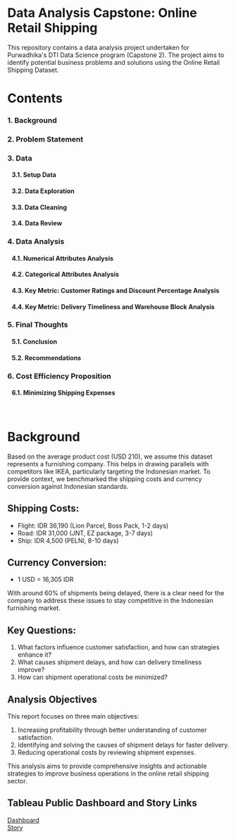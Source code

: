 # Data Analysis Capstone: Online Retail Shipping
This repository contains a data analysis project undertaken for Purwadhika's DTI Data Science program (Capstone 2). The project aims to identify potential business problems and solutions using the Online Retail Shipping Dataset.


# Contents
### 1. Background
### 2. Problem Statement
### 3. Data
  #### &nbsp;&nbsp; 3.1. Setup Data
  #### &nbsp;&nbsp; 3.2. Data Exploration
  #### &nbsp;&nbsp; 3.3. Data Cleaning
  #### &nbsp;&nbsp; 3.4. Data Review
### 4. Data Analysis
  #### &nbsp;&nbsp; 4.1. Numerical Attributes Analysis
  #### &nbsp;&nbsp; 4.2. Categorical Attributes Analysis
  #### &nbsp;&nbsp; 4.3. Key Metric: Customer Ratings and Discount Percentage Analysis
  #### &nbsp;&nbsp; 4.4. Key Metric: Delivery Timeliness and Warehouse Block Analysis
### 5. Final Thoughts
  #### &nbsp;&nbsp; 5.1. Conclusion
  #### &nbsp;&nbsp; 5.2. Recommendations
### 6. Cost Efficiency Proposition
  #### &nbsp;&nbsp; 6.1. Minimizing Shipping Expenses


<br>

# Background
Based on the average product cost (USD 210), we assume this dataset represents a furnishing company. This helps in drawing parallels with competitors like IKEA, particularly targeting the Indonesian market. To provide context, we benchmarked the shipping costs and currency conversion against Indonesian standards.

## Shipping Costs:

- Flight: IDR 36,190 (Lion Parcel, Boss Pack, 1-2 days)
- Road: IDR 31,000 (JNT, EZ package, 3-7 days)
- Ship: IDR 4,500 (PELNI, 8-10 days)

## Currency Conversion:

- 1 USD = 16,305 IDR

With around 60% of shipments being delayed, there is a clear need for the company to address these issues to stay competitive in the Indonesian furnishing market.

## Key Questions:
1. What factors influence customer satisfaction, and how can strategies enhance it?
2. What causes shipment delays, and how can delivery timeliness improve?
3. How can shipment operational costs be minimized?

## Analysis Objectives
This report focuses on three main objectives:

1. Increasing profitability through better understanding of customer satisfaction.
2. Identifying and solving the causes of shipment delays for faster delivery.
3. Reducing operational costs by reviewing shipment expenses.

This analysis aims to provide comprehensive insights and actionable strategies to improve business operations in the online retail shipping sector.

## Tableau Public Dashboard and Story Links
[Dashboard](https://public.tableau.com/app/profile/muhamad.farikhin/viz/Capstone2_17176826574850/Dashboard?publish=yes)  
[Story](https://public.tableau.com/app/profile/muhamad.farikhin/viz/Capstone2Story_17176829660920/Story?publish=yes)
